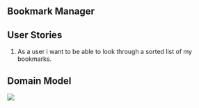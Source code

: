  ## Bookmark Manager

 ## User Stories
1. As a user i want to be able to look through a sorted list of my bookmarks.

 ## Domain Model
![](bookmark/images/Bookmarkdomain.png)
